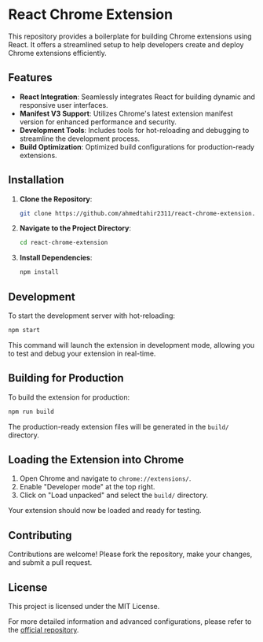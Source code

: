 # React Chrome Extension

This repository provides a boilerplate for building Chrome extensions using React. It offers a streamlined setup to help developers create and deploy Chrome extensions efficiently.

## Features

- **React Integration**: Seamlessly integrates React for building dynamic and responsive user interfaces.
- **Manifest V3 Support**: Utilizes Chrome's latest extension manifest version for enhanced performance and security.
- **Development Tools**: Includes tools for hot-reloading and debugging to streamline the development process.
- **Build Optimization**: Optimized build configurations for production-ready extensions.

## Installation

1. **Clone the Repository**:

   ```bash
   git clone https://github.com/ahmedtahir2311/react-chrome-extension.git
   ```

2. **Navigate to the Project Directory**:

   ```bash
   cd react-chrome-extension
   ```

3. **Install Dependencies**:

   ```bash
   npm install
   ```

## Development

To start the development server with hot-reloading:

```bash
npm start
```

This command will launch the extension in development mode, allowing you to test and debug your extension in real-time.

## Building for Production

To build the extension for production:

```bash
npm run build
```

The production-ready extension files will be generated in the `build/` directory.

## Loading the Extension into Chrome

1. Open Chrome and navigate to `chrome://extensions/`.
2. Enable "Developer mode" at the top right.
3. Click on "Load unpacked" and select the `build/` directory.

Your extension should now be loaded and ready for testing.

## Contributing

Contributions are welcome! Please fork the repository, make your changes, and submit a pull request.

## License

This project is licensed under the MIT License.

For more detailed information and advanced configurations, please refer to the [official repository](https://github.com/ahmedtahir2311/react-chrome-extension/). 
